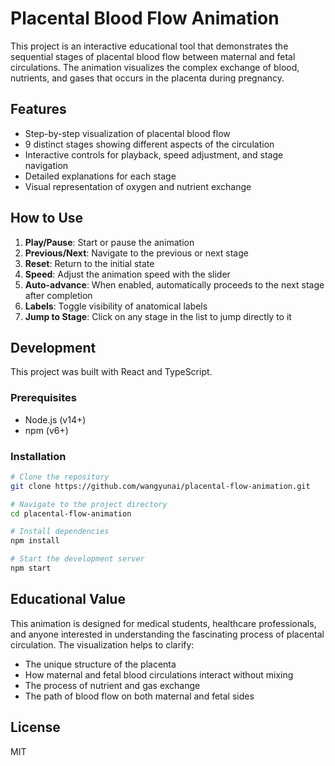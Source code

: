 # Placental Blood Flow Animation

This project is an interactive educational tool that demonstrates the sequential stages of placental blood flow between maternal and fetal circulations. The animation visualizes the complex exchange of blood, nutrients, and gases that occurs in the placenta during pregnancy.

## Features

- Step-by-step visualization of placental blood flow
- 9 distinct stages showing different aspects of the circulation
- Interactive controls for playback, speed adjustment, and stage navigation
- Detailed explanations for each stage
- Visual representation of oxygen and nutrient exchange

## How to Use

1. **Play/Pause**: Start or pause the animation
2. **Previous/Next**: Navigate to the previous or next stage
3. **Reset**: Return to the initial state
4. **Speed**: Adjust the animation speed with the slider
5. **Auto-advance**: When enabled, automatically proceeds to the next stage after completion
6. **Labels**: Toggle visibility of anatomical labels
7. **Jump to Stage**: Click on any stage in the list to jump directly to it

## Development

This project was built with React and TypeScript.

### Prerequisites

- Node.js (v14+)
- npm (v6+)

### Installation

```bash
# Clone the repository
git clone https://github.com/wangyunai/placental-flow-animation.git

# Navigate to the project directory
cd placental-flow-animation

# Install dependencies
npm install

# Start the development server
npm start
```

## Educational Value

This animation is designed for medical students, healthcare professionals, and anyone interested in understanding the fascinating process of placental circulation. The visualization helps to clarify:

- The unique structure of the placenta
- How maternal and fetal blood circulations interact without mixing
- The process of nutrient and gas exchange
- The path of blood flow on both maternal and fetal sides

## License

MIT